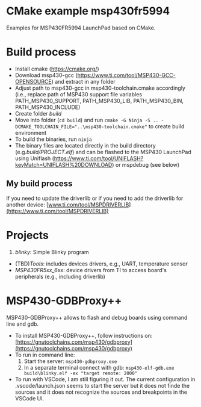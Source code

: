 # CMake example msp430fr5994

Examples for MSP430FR5994 LaunchPad based on CMake.

# Build process

- Install cmake (https://cmake.org/)
- Download msp430-gcc (https://www.ti.com/tool/MSP430-GCC-OPENSOURCE) and extract in any folder
- Adjust path to msp430-gcc in msp430-toolchain.cmake accordingly (i.e., replace path of MSP430 support file variables PATH_MSP430_SUPPORT, PATH_MSP430_LIB, PATH_MSP430_BIN, PATH_MSP430_INCLUDE)
- Create folder *build*
- Move into folder (`cd build`) and run `cmake -G Ninja -S .. -DCMAKE_TOOLCHAIN_FILE="..\msp430-toolchain.cmake"` to create build environment
- To build the binaries, run `ninja`
- The binary files are located directly in the build directory (e.g.*build/PROJECT.elf*) and can be flashed to the MSP430 LaunchPad using Uniflash (https://www.ti.com/tool/UNIFLASH?keyMatch=UNIFLASH%20DOWNLOAD) or mspdebug (see below)

## My build process

If you need to update the driverlib or if you need to add the driverlib for another device: [www.ti.com/tool/MSPDRIVERLIB](https://www.ti.com/tool/MSPDRIVERLIB)

# Projects

1) *blinky*: Simple Blinky program

- (TBD)*Tools*: includes devices drivers, e.g., UART, temperature sensor
- *MSP430FR5xx_6xx*: device drivers from TI to access board's peripherals (e.g., including driverlib)

# MSP430-GDBProxy++

MSP430-GDBProxy++ allows to flash and debug boards using command line and gdb.
- To install MSP430-GDBProxy++, follow instructions on: [https://gnutoolchains.com/msp430/gdbproxy](https://gnutoolchains.com/msp430/gdbproxy)
- To run in command line:
    1. Start the server: `msp430-gdbproxy.exe`
    2. In a separate terminal connect with gdb: `msp430-elf-gdb.exe build\blinky.elf -ex "target remote: 2000"`
- To run with VSCode, I am still figuring it out. The current configuration in .vscode/launch.json seems to start the server
    but it does not finde the sources and it does not recognize the sources and breakpoints in the VSCode UI.
